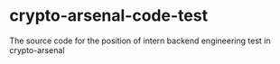 # crypto-arsenal-code-test
The source code for the position of intern backend engineering test in crypto-arsenal
